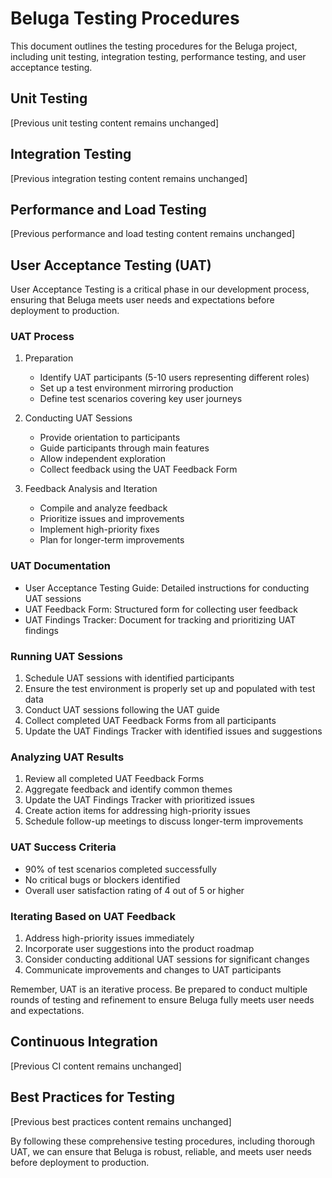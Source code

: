 # Beluga Testing Procedures

This document outlines the testing procedures for the Beluga project, including unit testing, integration testing, performance testing, and user acceptance testing.

## Unit Testing

[Previous unit testing content remains unchanged]

## Integration Testing

[Previous integration testing content remains unchanged]

## Performance and Load Testing

[Previous performance and load testing content remains unchanged]

## User Acceptance Testing (UAT)

User Acceptance Testing is a critical phase in our development process, ensuring that Beluga meets user needs and expectations before deployment to production.

### UAT Process

1. Preparation
   - Identify UAT participants (5-10 users representing different roles)
   - Set up a test environment mirroring production
   - Define test scenarios covering key user journeys

2. Conducting UAT Sessions
   - Provide orientation to participants
   - Guide participants through main features
   - Allow independent exploration
   - Collect feedback using the UAT Feedback Form

3. Feedback Analysis and Iteration
   - Compile and analyze feedback
   - Prioritize issues and improvements
   - Implement high-priority fixes
   - Plan for longer-term improvements

### UAT Documentation

- User Acceptance Testing Guide: Detailed instructions for conducting UAT sessions
- UAT Feedback Form: Structured form for collecting user feedback
- UAT Findings Tracker: Document for tracking and prioritizing UAT findings

### Running UAT Sessions

1. Schedule UAT sessions with identified participants
2. Ensure the test environment is properly set up and populated with test data
3. Conduct UAT sessions following the UAT guide
4. Collect completed UAT Feedback Forms from all participants
5. Update the UAT Findings Tracker with identified issues and suggestions

### Analyzing UAT Results

1. Review all completed UAT Feedback Forms
2. Aggregate feedback and identify common themes
3. Update the UAT Findings Tracker with prioritized issues
4. Create action items for addressing high-priority issues
5. Schedule follow-up meetings to discuss longer-term improvements

### UAT Success Criteria

- 90% of test scenarios completed successfully
- No critical bugs or blockers identified
- Overall user satisfaction rating of 4 out of 5 or higher

### Iterating Based on UAT Feedback

1. Address high-priority issues immediately
2. Incorporate user suggestions into the product roadmap
3. Consider conducting additional UAT sessions for significant changes
4. Communicate improvements and changes to UAT participants

Remember, UAT is an iterative process. Be prepared to conduct multiple rounds of testing and refinement to ensure Beluga fully meets user needs and expectations.

## Continuous Integration

[Previous CI content remains unchanged]

## Best Practices for Testing

[Previous best practices content remains unchanged]

By following these comprehensive testing procedures, including thorough UAT, we can ensure that Beluga is robust, reliable, and meets user needs before deployment to production.

